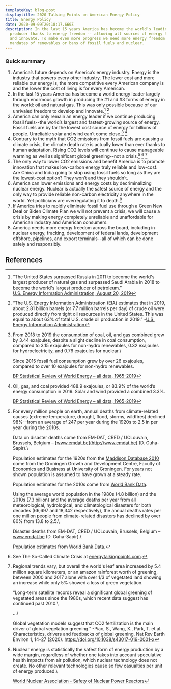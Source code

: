 ```yaml
---
templateKey: blog-post
displaytitle: 2020 Talking Points on American Energy Policy
title: Energy Policy
date: 2020-09-09T20:18:17.660Z
description: In the last 15 years America has become the world’s leading energy
  producer thanks to energy freedom -- allowing all sources of energy to compete
  and innovate. To make even more progress we need more energy freedom -- not
  mandates of renewables or bans of fossil fuels and nuclear.
---
```

### Quick summary

1. America’s future depends on America’s energy industry. Energy is the industry that powers every other industry. The lower cost and more reliable our energy is, the more competitive every American company is and the lower the cost of living is for every American.
2. In the last 15 years America has become a world energy leader largely through enormous growth in producing the #1 and #3 forms of energy in the world: oil and natural gas. This was only possible because of our unrivaled freedom to develop and innovate.[^1] [^2]
3. America can only remain an energy leader if we continue producing fossil fuels--the world’s largest and fastest-growing source of energy. Fossil fuels are by far the lowest cost source of energy for billions of people. Unreliable solar and wind can’t come close.[^3] [^4]
4. Contrary to the myth that CO2 emissions from fossil fuels are causing a climate crisis, the climate death rate is actually lower than ever thanks to human adaptation. Rising CO2 levels will continue to cause manageable warming as well as significant global greening--not a crisis.[^5] [^6] [^7]
5. The only way to lower CO2 emissions and benefit America is to promote innovation that makes low-carbon energy truly reliable and low-cost. Are China and India going to stop using fossil fuels so long as they are the lowest-cost option? They won’t and they shouldn’t.
6. America can lower emissions and energy costs by decriminalizing nuclear energy. Nuclear is actually the safest source of energy and the only way to provide reliable non-carbon electricity anywhere in the world. Yet politicians are overregulating it to death.[^8]
7. If America tries to rapidly eliminate fossil fuel use through a Green New Deal or Biden Climate Plan we will not prevent a crisis, we will cause a crisis by making energy completely unreliable and unaffordable for American industry and American consumers.
8. America needs more energy freedom across the board, including in nuclear energy, fracking, development of federal lands, development offshore, pipelines, and export terminals--all of which can be done safely and responsibly.

## References

[^1]:
    “The United States surpassed Russia in 2011 to become the world's largest producer of natural gas and surpassed Saudi Arabia in 2018 to become the world's largest producer of petroleum.”\
    [U.S. Energy Information Administration, August 20, 2019](https://www.eia.gov/todayinenergy/detail.php?id=40973)

[^2]: “The U.S. Energy Information Administration (EIA) estimates that in 2019, about 2.81 billion barrels (or 7.7 million barrels per day) of crude oil were produced directly from tight oil resources in the United States. This was equal to about 63% of total U.S. crude oil production in 2019.” -[U.S. Energy Information Administration](https://www.eia.gov/tools/faqs/faq.php?id=847&t=6)
[^3]:
    From 2018 to 2019 the consumption of coal, oil, and gas combined grew by 3.44 exajoules, despite a slight decline in coal consumption, compared to 3.15 exajoules for non-hydro renewables, 0.32 exajoules for hydroelectricity, and 0.76 exajoules for nuclear.\

    Since 2015 fossil fuel consumption grew by over 26 exajoules, compared to over 10 exajoules for non-hydro renewables.

    [BP Statistical Review of World Energy – all data, 1965-2019](https://www.bp.com/en/global/corporate/energy-economics/statistical-review-of-world-energy.html)

[^4]:
    Oil, gas, and coal provided 488.9 exajoules, or 83.9% of the world’s energy consumption in 2019. Solar and wind provided a combined 3.3%.

    [BP Statistical Review of World Energy – all data, 1965-2019](https://www.bp.com/en/global/corporate/energy-economics/statistical-review-of-world-energy.html)

[^5]:
    For every million people on earth, annual deaths from climate-related causes (extreme temperature, drought, flood, storms, wildfires) declined 98%--from an average of 247 per year during the 1920s to 2.5 in per year during the 2010s.

    Data on disaster deaths come from EM-DAT, CRED / UCLouvain, Brussels, Belgium – [www.emdat.be](http://www.emdat.be) (D. Guha-Sapir).\

    Population estimates for the 1920s from the [Maddison Database 2010](https://www.rug.nl/ggdc/historicaldevelopment/maddison/releases/maddison-database-2010) come from the Groningen Growth and Development Centre, Faculty of Economics and Business at University of Groningen. For years not shown population is assumed to have grown at a steady rate.

    Population estimates for the 2010s come from [World Bank Data](https://data.worldbank.org/indicator/SP.POP.TOTL).

    Using the average world population in the 1980s (4.8 billion) and the 2010s (7.3 billion) and the average deaths per year from all meteorological, hydrological, and climatological disasters for both decades (66,697 and 18,342 respectively), the annual deaths rates per one million people from climate-related disasters has declined by over 80% from 13.8 to 2.5.\

    Disaster deaths from EM-DAT, CRED / UCLouvain, Brussels, Belgium – www.emdat.be (D. Guha-Sapir).\

    Population estimates from [World Bank Data](https://data.worldbank.org/indicator/SP.POP.TOTL).

[^6]: See The So-Called Climate Crisis at [energytalkingpoints.com](http://energytalkingpoints.com).
[^7]:
    Regional trends vary, but overall the world's leaf area increased by 5.4 million square kilometers, or an amazon rainforest worth of greening, between 2000 and 2017 alone with over 1/3 of vegetated land showing an increase while only 5% showed a loss of green vegetation.

    “Long-term satellite records reveal a significant global greening of vegetated areas since the 1980s, which recent data suggest has continued past 2010.\

    …\

    Global vegetation models suggest that CO2 fertilization is the main driver of global vegetation greening.” -Piao, S., Wang, X., Park, T. et al. Characteristics, drivers and feedbacks of global greening. Nat Rev Earth Environ 1, 14–27 (2020). <https://doi.org/10.1038/s43017-019-0001-x>

[^8]:
    Nuclear energy is statistically the safest form of energy production by a wide margin, regardless of whether one takes into account speculative health impacts from air pollution, which nuclear technology does not create. No other relevant technologies cause so few casualties per unit of energy produced.\

    [World Nuclear Association - Safety of Nuclear Power Reactors](https://www.world-nuclear.org/information-library/safety-and-security/safety-of-plants/safety-of-nuclear-power-reactors.aspx)
